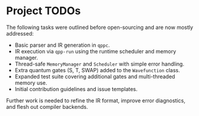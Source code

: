 # Project TODOs

The following tasks were outlined before open-sourcing and are now mostly addressed:

- Basic parser and IR generation in `qppc`.
- IR execution via `qpp-run` using the runtime scheduler and memory manager.
- Thread-safe `MemoryManager` and `Scheduler` with simple error handling.
- Extra quantum gates (S, T, SWAP) added to the `Wavefunction` class.
- Expanded test suite covering additional gates and multi-threaded memory use.
- Initial contribution guidelines and issue templates.

Further work is needed to refine the IR format, improve error diagnostics, and flesh out compiler backends.

